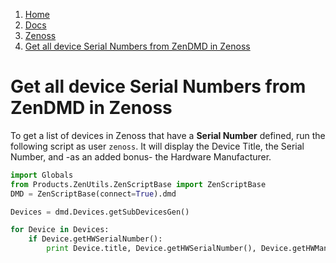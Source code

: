 <!-- -
Title: Get all device Serial Numbers from ZenDMD in Zenoss
Description: How to get all devices' serial numbers from Zenoss with ZenDMD
First Published: 2013-11-12
Last Updated: 2014-01-15
- -->

<ol class="breadcrumb" itemprop="breadcrumb">
	<li><a href="/">Home</a></li>
	<li><a href="/docs/">Docs</a></li>
	<li><a href="/docs/zenoss/">Zenoss</a></li>
	<li><a href="/docs/zenoss/zendmd-get-device-serial-numbers.html">Get all device Serial Numbers from ZenDMD in Zenoss</a></li>
</ol>

Get all device Serial Numbers from ZenDMD in Zenoss
===================================================

To get a list of devices in Zenoss that have a **Serial Number** 
defined, run the following script as user `zenoss`. It will display the 
Device Title, the Serial Number, and -as an added bonus- the Hardware 
Manufacturer.

```python
import Globals
from Products.ZenUtils.ZenScriptBase import ZenScriptBase
DMD = ZenScriptBase(connect=True).dmd

Devices = dmd.Devices.getSubDevicesGen()

for Device in Devices:
    if Device.getHWSerialNumber():
        print Device.title, Device.getHWSerialNumber(), Device.getHWManufacturerName()
```
